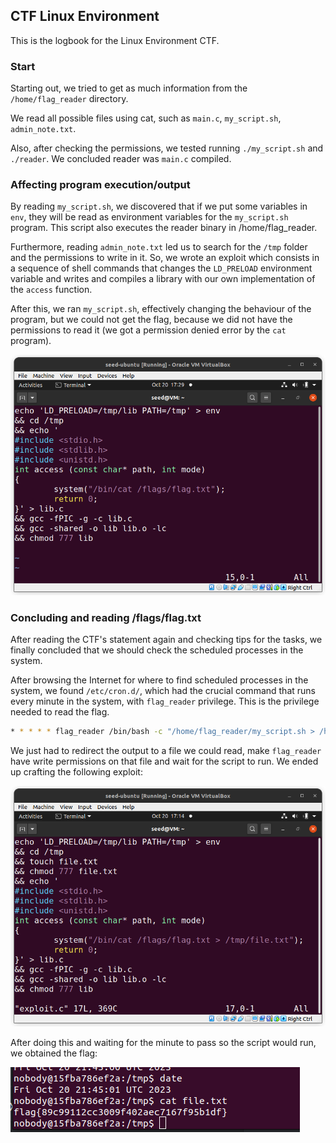 ## CTF Linux Environment

This is the logbook for the Linux Environment CTF.

### Start

Starting out, we tried to get as much information from the
`/home/flag_reader` directory.

We read all possible files using cat, such as `main.c`, `my_script.sh`, `admin_note.txt`.

Also, after checking the permissions, we tested running `./my_script.sh` and `./reader`. We concluded reader was `main.c` compiled.

### Affecting program execution/output

By reading `my_script.sh`, we discovered that if we put some variables in `env`, they will be read as environment variables for the `my_script.sh` program. This script also executes the reader binary in /home/flag_reader.

Furthermore, reading `admin_note.txt` led us to search for the `/tmp` folder and the permissions to write in it.
So, we wrote an exploit which consists in a sequence of shell commands that changes the `LD_PRELOAD` environment variable and writes and compiles a library with our own implementation of the `access` function.

After this, we ran `my_script.sh`, effectively changing the behaviour of the program, but we could not get the flag, because we did not have the permissions to read it (we got a permission denied error by the `cat` program).

![Linux CTF first exploit](screenshots/w4/linux_ctf_first_try.png)

### Concluding and reading /flags/flag.txt

After reading the CTF's statement again and checking tips for the tasks, we finally concluded that we should check the scheduled processes in the system.

After browsing the Internet for where to find scheduled processes in the system, we found `/etc/cron.d/`, which had the crucial command that runs every minute in the system, with `flag_reader` privilege. This is the privilege needed to read the flag.

```bash
* * * * * flag_reader /bin/bash -c "/home/flag_reader/my_script.sh > /home/flag_reader/last_log"
```

We just had to redirect the output to a file we could read, make `flag_reader` have write permissions on that file and wait for the script to run. We ended up crafting the following exploit:

![Linux CTF exploit](screenshots/w4/linux_ctf_exploit.png)


After doing this and waiting for the minute to pass so the script would run, we obtained the flag:

![Flag here](screenshots/w4/flag_ctf4.png)
